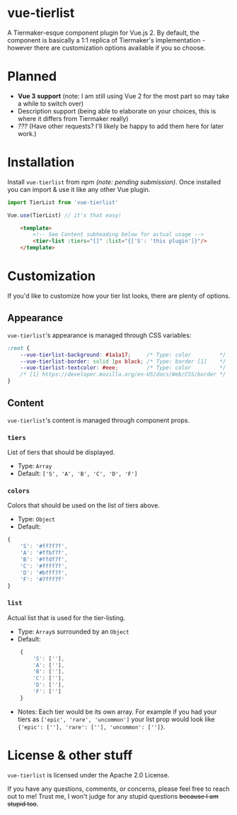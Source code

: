 # vue-tierlist

A Tiermaker-esque component plugin for Vue.js 2. By default, the component is basically a 1:1 replica of Tiermaker's implementation - however there are customization options available if you so choose.

# Planned
- **Vue 3 support** (note: I am still using Vue 2 for the most part so may take a while to switch over)
- Description support (being able to elaborate on your choices, this is where it differs from Tiermaker really)
- *???* (Have other requests? I'll likely be happy to add them here for later work.)

# Installation

Install `vue-tierlist` from npm *(note: pending submission)*. Once installed you can import & use it like any other Vue plugin.

```js
import TierList from 'vue-tierlist'

Vue.use(TierList) // it's that easy!
```

```html
    <template>
        <!-- See Content subheading below for actual usage -->
        <tier-list :tiers="[]" :list="{['S': 'this plugin']}"/>
    </template>
```

# Customization

If you'd like to customize how your tier list looks, there are plenty of options.

## Appearance
`vue-tierlist`'s appearance is managed through CSS variables:
```css
:root {
    --vue-tierlist-background: #1a1a17;     /* Type: color         */
    --vue-tierlist-border: solid 1px black; /* Type: border [1]    */
    --vue-tierlist-textcolor: #eee;         /* Type: color         */
    /* [1] https://developer.mozilla.org/en-US/docs/Web/CSS/border */
}
```

## Content
`vue-tierlist`'s content is managed through component props.

### `tiers`
List of tiers that should be displayed.
- Type: `Array`
- Default: `['S', 'A', 'B', 'C', 'D', 'F']`

### `colors`
Colors that should be used on the list of tiers above.
- Type: `Object`
- Default:
```js
{
    'S': '#ff7f7f',
    'A': '#ffbf7f',
    'B': '#ffdf7f',
    'C': '#ffff7f',
    'D': '#bfff7f',
    'F': '#7fff7f'
}
```

### `list`
Actual list that is used for the tier-listing.
- Type: `Array`s surrounded by an `Object`
- Default: 
```js
    {
        'S': [''],
        'A': [''],
        'B': [''],
        'C': [''],
        'D': [''],
        'F': ['']
    }
```
- Notes: Each tier would be its own array. For example if you had your tiers as `['epic', 'rare', 'uncommon']` your list prop would look like `{'epic': [''], 'rare': [''], 'uncommon': ['']}`.

# License & other stuff
`vue-tierlist` is licensed under the Apache 2.0 License.

If you have any questions, comments, or concerns, please feel free to reach out to me! Trust me, I won't judge for any stupid questions ~~because I am stupid too~~.

